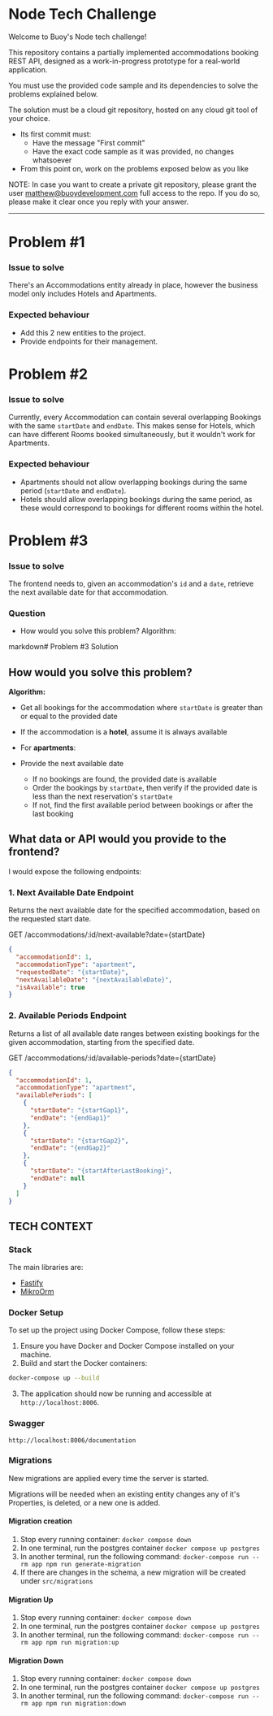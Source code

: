 # Node Tech Challenge

Welcome to Buoy's Node tech challenge!

This repository contains a partially implemented accommodations booking REST API, designed as a work-in-progress prototype for a real-world application.

You must use the provided code sample and its dependencies to solve the problems explained below.

The solution must be a cloud git repository, hosted on any cloud git tool of your choice.

- Its first commit must:
  - Have the message "First commit"
  - Have the exact code sample as it was provided, no changes whatsoever
- From this point on, work on the problems exposed below as you like

NOTE: In case you want to create a private git repository, please grant the user matthew@buoydevelopment.com full access to the repo. If you do so, please make it clear once you reply with your answer.

---

# Problem #1

### Issue to solve

There's an Accommodations entity already in place, however the business model only includes Hotels and Apartments.

### Expected behaviour

- Add this 2 new entities to the project.
- Provide endpoints for their management.

# Problem #2

### Issue to solve

Currently, every Accommodation can contain several overlapping Bookings with the same `startDate` and `endDate`. This makes sense for Hotels, which can have different Rooms booked simultaneously, but it wouldn't work for Apartments.

### Expected behaviour

- Apartments should not allow overlapping bookings during the same period (`startDate` and `endDate`).
- Hotels should allow overlapping bookings during the same period, as these would correspond to bookings for different rooms within the hotel.

# Problem #3

### Issue to solve

The frontend needs to, given an accommodation's `id` and a `date`, retrieve the next available date for that accommodation.

### Question

- How would you solve this problem?
  Algorithm:

markdown# Problem #3 Solution

## How would you solve this problem?

**Algorithm:**

- Get all bookings for the accommodation where `startDate` is greater than or equal to the provided date
- If the accommodation is a **hotel**, assume it is always available
- For **apartments**:
- Provide the next available date

  - If no bookings are found, the provided date is available
  - Order the bookings by `startDate`, then verify if the provided date is less than the next reservation's `startDate`
  - If not, find the first available period between bookings or after the last booking

## What data or API would you provide to the frontend?

I would expose the following endpoints:

### 1. Next Available Date Endpoint

Returns the next available date for the specified accommodation, based on the requested start date.

GET /accommodations/:id/next-available?date={startDate}

```json
{
  "accommodationId": 1,
  "accommodationType": "apartment",
  "requestedDate": "{startDate}",
  "nextAvailableDate": "{nextAvailableDate}",
  "isAvailable": true
}
```

### 2. Available Periods Endpoint

Returns a list of all available date ranges between existing bookings for the given accommodation, starting from the specified date.

GET /accommodations/:id/available-periods?date={startDate}

```json
{
  "accommodationId": 1,
  "accommodationType": "apartment",
  "availablePeriods": [
    {
      "startDate": "{startGap1}",
      "endDate": "{endGap1}"
    },
    {
      "startDate": "{startGap2}",
      "endDate": "{endGap2}"
    },
    {
      "startDate": "{startAfterLastBooking}",
      "endDate": null
    }
  ]
}
```

## TECH CONTEXT

### Stack

The main libraries are:

- [Fastify](https://fastify.dev/docs/v4.29.x/)
- [MikroOrm](https://mikro-orm.io/docs/5.9/quick-start)

### Docker Setup

To set up the project using Docker Compose, follow these steps:

1. Ensure you have Docker and Docker Compose installed on your machine.
2. Build and start the Docker containers:

```bash
docker-compose up --build
```

3. The application should now be running and accessible at `http://localhost:8006`.

### Swagger

```
http://localhost:8006/documentation
```

### Migrations

New migrations are applied every time the server is started.

Migrations will be needed when an existing entity changes any of it's Properties, is deleted, or a new one is added.

#### Migration creation

1. Stop every running container: `docker compose down`
2. In one terminal, run the postgres container `docker compose up postgres`
3. In another terminal, run the following command: `docker-compose run --rm app npm run generate-migration`
4. If there are changes in the schema, a new migration will be created under `src/migrations`

#### Migration Up

1. Stop every running container: `docker compose down`
2. In one terminal, run the postgres container `docker compose up postgres`
3. In another terminal, run the following command: `docker-compose run --rm app npm run migration:up`

#### Migration Down

1. Stop every running container: `docker compose down`
2. In one terminal, run the postgres container `docker compose up postgres`
3. In another terminal, run the following command: `docker-compose run --rm app npm run migration:down`

